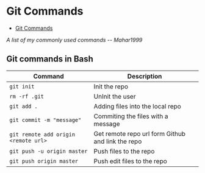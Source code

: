 # Git Commands

- [Git Commands](#git-commands)

_A list of my commonly used commands -- Mahar1999_

## Git commands in Bash

| Command                              | Description                                       |
| ------------------------------------ | ------------------------------------------------- |
| `git init`                           | Init the repo                                     |
| `rm -rf .git`                        | UnInit the user                                   |
| `git add .`                          | Adding files into the local repo                  |
| `git commit -m "message"`            | Commiting the files with a message                |
| `git remote add origin <remote url>` | Get remote repo url form Github and link the repo |
| `git push -u origin master`          | Push files to the repo                            |
| `git push origin master`             | Push edit files to the repo                       |
